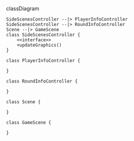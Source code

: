 classDiagram

    SideScenesController --|> PlayerInfoController
    SideScenesController --|> RoundInfoController
    Scene --|> GameScene
    class SideScenesController {
        <<interface>>
        +updateGraphics()
    }

    class PlayerInfoController {

    }

    class RoundInfoController {

    }

    class Scene {

    }

    class GameScene {

    }